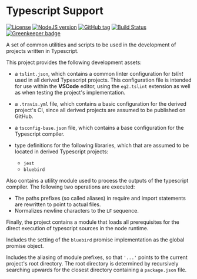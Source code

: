 # Typescript Support

[![License](https://img.shields.io/github/license/Player1os/typescript-support.svg)](https://github.com/Player1os/typescript-support/blob/master/LICENSE)
[![NodeJS version](https://img.shields.io/node/v/@player1os/typescript-support.svg?label=node%20version)](https://nodejs.org/dist/v10.6.0/)
[![GitHub tag](https://img.shields.io/github/tag/Player1os/typescript-support.svg?label=version)](https://github.com/Player1os/typescript-support/releases)
[![Build Status](https://travis-ci.org/Player1os/typescript-support.svg?branch=master)](https://travis-ci.org/Player1os/typescript-support) [![Greenkeeper badge](https://badges.greenkeeper.io/Player1os/typescript-support.svg)](https://greenkeeper.io/)

A set of common utilities and scripts to be used in the development of projects written in Typescript.

This project provides the following development assets:

- a `tslint.json`, which contains a common linter configuration for *tslint* used in all derived Typescript projects. This
configuration file is intended for use within the **VSCode** editor, using the `eg2.tslint` extension as well as when testing the project's
implementation.

- a `.travis.yml` file, which contains a basic configuration for the derived project's CI, since all derived projects are assumed to be
published on GitHub.

- a `tsconfig-base.json` file, which contains a base configuration for the Typescript compiler.

- type definitions for the following libraries, which that are assumed to be located in derived Typescript projects:
	- `jest`
	- `bluebird`

Also contains a utility module used to process the outputs of the typescript compiler. The following two operations are executed:
- The paths prefixes (so called aliases) in require and import statements are rewritten to point to actual files.
- Normalizes newline characters to the `LF` sequence.

Finally, the project contains a module that loads all prerequisites for the direct execution of typescript sources in the node runtime.

Includes the setting of the `bluebird` promise implementation as the global promise object.

Includes the aliasing of module prefixes, so that `'...'` points to the current project's root directory. The root directory is
determined by recursively searching upwards for the closest directory containing a `package.json` file.
